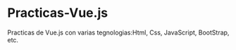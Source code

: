 # Practicas-Vue.js
Practicas de Vue.js con varias tegnologias:Html, Css, JavaScript, BootStrap, etc.
